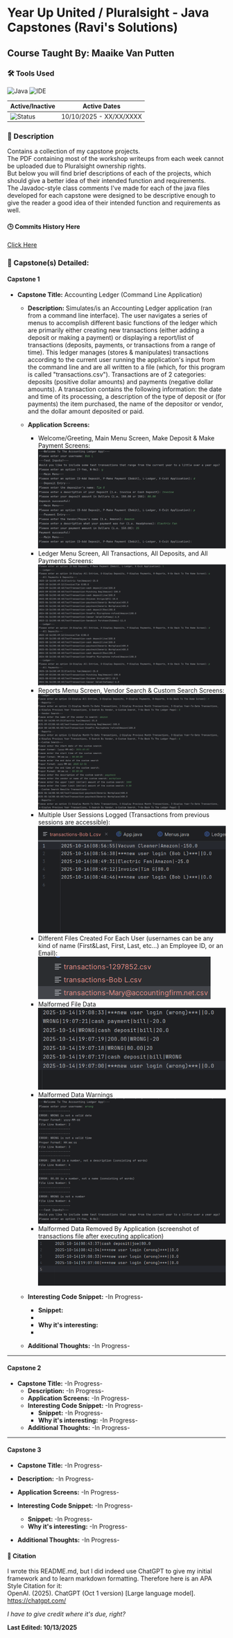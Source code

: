 # Year Up United / Pluralsight - Java Capstones (Ravi's Solutions)
## Course Taught By: Maaike Van Putten

### 🛠️ Tools Used
![Java](https://img.shields.io/badge/language-Java-blue.svg)
![IDE](https://img.shields.io/badge/IDE-IntelliJ-orange)

| Active/Inactive | Active Dates |
| --- | --- |
| ![Status](https://img.shields.io/badge/status-active-brightgreen) | 10/10/2025 - XX/XX/XXXX|

### 📝 Description
Contains a collection of my capstone projects. <br>
The PDF containing most of the workshop writeups from each week cannot be uploaded due to Pluralsight ownership rights. <br>
But below you will find brief descriptions of each of the projects, which should give a better idea of their intended function and requirements. <br>
The Javadoc-style class comments I've made for each of the java files developed for each capstone were designed to be descriptive enough to give the reader a good idea of their intended function and requirements as well.

#### 🕒 Commits History Here<br>
[Click Here](https://github.com/gitraspigner/capstones/commits/master) <br>

### 💭 Capstone(s) Detailed: <br>
#### Capstone 1
- **Capstone Title:** Accounting Ledger (Command Line Application)
  - **Description:** Simulates/is an Accounting Ledger application (ran from a command line interface). The user navigates a series of menus to accomplish different basic functions of the ledger which are primarily either creating new transactions (either adding a deposit or making a payment) or displaying a report/list of transactions (deposits, payments, or transactions from a range of time). This ledger manages (stores & manipulates) transactions according to the current user running the application's input from the command line and are all written to a file (which, for this program is called "transactions.csv"). Transactions are of 2 categories: deposits (positive dollar amounts) and payments (negative dollar amounts). A transaction contains the following information: the date and time of its processing, a description of the type of deposit or (for payments) the item purchased, the name of the depositor or vendor, and the dollar amount deposited or paid.
  - **Application Screens:**
    - Welcome/Greeting, Main Menu Screen, Make Deposit & Make Payment Screens: <br>
    ![welcomeMainMenuDepositAndPaymentScreens.png](src/com/pluralsight/capstone1/Screenshots/welcomeMainMenuDepositAndPaymentScreens.png)
    - Ledger Menu Screen, All Transactions, All Deposits, and All Payments Screens: <br>
    ![ledgerMenuAllTransactionsAllDepositsAllPayments.png](src/com/pluralsight/capstone1/Screenshots/ledgerMenuAllTransactionsAllDepositsAllPayments.png)
    - Reports Menu Screen, Vendor Search & Custom Search Screens: <br>
    ![reportsMenuVendorSearchCustomSearch.png](src/com/pluralsight/capstone1/Screenshots/reportsMenuVendorSearchCustomSearch.png)
    - Multiple User Sessions Logged (Transactions from previous sessions are accessible): <br>
    ![bobL.TransactionsFile.MultipleSessions.png](src/com/pluralsight/capstone1/Screenshots/bobL.TransactionsFile.MultipleSessions.png)
    - Different Files Created For Each User (usernames can be any kind of name (First&Last, First, Last, etc...) an Employee ID, or an Email): <br>
    ![differentFilesForDifferentUsernames.png](src/com/pluralsight/capstone1/Screenshots/differentFilesForDifferentUsernames.png)
    - Malformed File Data <br>
    ![malformedDataFile.png](src/com/pluralsight/capstone1/Screenshots/malformedDataFile.png)
    - Malformed Data Warnings <br>
    ![malformedDataFileWarnings.png](src/com/pluralsight/capstone1/Screenshots/malformedDataFileWarnings.png)
    - Malformed Data Removed By Application (screenshot of transactions file after executing application) <br>
    ![malformedDataRemovedAfterExecution.png](src/com/pluralsight/capstone1/Screenshots/malformedDataRemovedAfterExecution.png)

      
  - **Interesting Code Snippet:** -In Progress-
    - **Snippet:**
    - 
    - **Why it's interesting:**
    - 
  - **Additional Thoughts:** -In Progress-
---
#### Capstone 2
- **Capstone Title:** -In Progress-
  - **Description:** -In Progress-
  - **Application Screens:** -In Progress-
  - **Interesting Code Snippet:** -In Progress-
    - **Snippet:** -In Progress-
    - **Why it's interesting:** -In Progress-
  - **Additional Thoughts:** -In Progress-
---
#### Capstone 3
 - **Capstone Title:** -In Progress-
 - **Description:** -In Progress-
 - **Application Screens:** -In Progress-
 



  - **Interesting Code Snippet:** -In Progress-
    - **Snippet:** -In Progress-
    - **Why it's interesting:** -In Progress-
  - **Additional Thoughts:** -In Progress-

#### 🔖 Citation
I wrote this README.md, but I did indeed use ChatGPT to give my initial framework and to learn markdown formatting. Therefore here is an APA Style Citation for it:  <br>
OpenAI. (2025). ChatGPT (Oct 1 version) [Large language model]. https://chatgpt.com/ <br>

*I have to give credit where it's due, right?* <br>

**Last Edited: 10/13/2025**
